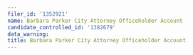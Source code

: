 ```yaml
---
filer_id: '1352921'
name: Barbara Parker City Attorney Officeholder Account
candidate_controlled_id: '1382679'
data_warning: 
title: Barbara Parker City Attorney Officeholder Account
---
```

